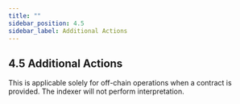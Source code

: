 ```yaml
---
title: ""
sidebar_position: 4.5
sidebar_label: Additional Actions
---
```


## 4.5 Additional Actions

This is applicable solely for off-chain operations when a contract is provided. The indexer will not perform interpretation.
